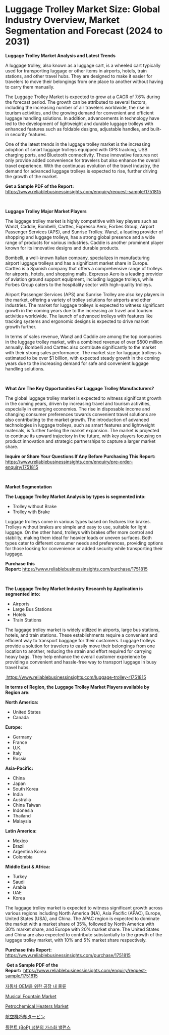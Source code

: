 <p><h1>Luggage Trolley Market Size: Global Industry Overview, Market Segmentation and Forecast (2024 to 2031)</h1></p><p><strong>Luggage Trolley Market Analysis and Latest Trends</strong></p>
<p><p>A luggage trolley, also known as a luggage cart, is a wheeled cart typically used for transporting luggage or other items in airports, hotels, train stations, and other travel hubs. They are designed to make it easier for travelers to move their belongings from one place to another without having to carry them manually.</p><p>The Luggage Trolley Market is expected to grow at a CAGR of 7.6% during the forecast period. The growth can be attributed to several factors, including the increasing number of air travelers worldwide, the rise in tourism activities, and the growing demand for convenient and efficient luggage handling solutions. In addition, advancements in technology have led to the development of lightweight and durable luggage trolleys with enhanced features such as foldable designs, adjustable handles, and built-in security features.</p><p>One of the latest trends in the luggage trolley market is the increasing adoption of smart luggage trolleys equipped with GPS tracking, USB charging ports, and Bluetooth connectivity. These innovative features not only provide added convenience for travelers but also enhance the overall travel experience. With the continuous evolution of the travel industry, the demand for advanced luggage trolleys is expected to rise, further driving the growth of the market.</p></p>
<p><strong>Get a Sample PDF of the Report:&nbsp;</strong> <a href="https://www.reliablebusinessinsights.com/enquiry/request-sample/1751815">https://www.reliablebusinessinsights.com/enquiry/request-sample/1751815</a></p>
<p>&nbsp;</p>
<p><strong>Luggage Trolley Major Market Players</strong></p>
<p><p>The luggage trolley market is highly competitive with key players such as Wanzl, Caddie, Bombelli, Carttec, Expresso Aero, Forbes Group, Airport Passenger Services (APS), and Sunrise Trolley. Wanzl, a leading provider of shopping and luggage trolleys, has a strong global presence and a wide range of products for various industries. Caddie is another prominent player known for its innovative designs and durable products.</p><p>Bombelli, a well-known Italian company, specializes in manufacturing airport luggage trolleys and has a significant market share in Europe. Carttec is a Spanish company that offers a comprehensive range of trolleys for airports, hotels, and shopping malls. Expresso Aero is a leading provider of aviation ground support equipment, including luggage trolleys, while Forbes Group caters to the hospitality sector with high-quality trolleys.</p><p>Airport Passenger Services (APS) and Sunrise Trolley are also key players in the market, offering a variety of trolley solutions for airports and other industries. The market for luggage trolleys is expected to witness significant growth in the coming years due to the increasing air travel and tourism activities worldwide. The launch of advanced trolleys with features like tracking systems and ergonomic designs is expected to drive market growth further.</p><p>In terms of sales revenue, Wanzl and Caddie are among the top companies in the luggage trolley market, with a combined revenue of over $500 million annually. Bombelli and Carttec also contribute significantly to the market with their strong sales performance. The market size for luggage trolleys is estimated to be over $1 billion, with expected steady growth in the coming years due to the increasing demand for safe and convenient luggage handling solutions.</p></p>
<p>&nbsp;</p>
<p><strong>What Are The Key Opportunities For Luggage Trolley Manufacturers?</strong></p>
<p><p>The global luggage trolley market is expected to witness significant growth in the coming years, driven by increasing travel and tourism activities, especially in emerging economies. The rise in disposable income and changing consumer preferences towards convenient travel solutions are also contributing to the market growth. The introduction of advanced technologies in luggage trolleys, such as smart features and lightweight materials, is further fueling the market expansion. The market is projected to continue its upward trajectory in the future, with key players focusing on product innovation and strategic partnerships to capture a larger market share.</p></p>
<p><strong>Inquire or Share Your Questions If Any Before Purchasing This Report:</strong> <a href="https://www.reliablebusinessinsights.com/enquiry/pre-order-enquiry/1751815">https://www.reliablebusinessinsights.com/enquiry/pre-order-enquiry/1751815</a></p>
<p>&nbsp;</p>
<p><strong>Market Segmentation</strong></p>
<p><strong>The Luggage Trolley Market Analysis by types is segmented into:</strong></p>
<p><ul><li>Trolley without Brake</li><li>Trolley with Brake</li></ul></p>
<p><p>Luggage trolleys come in various types based on features like brakes. Trolleys without brakes are simple and easy to use, suitable for light luggage. On the other hand, trolleys with brakes offer more control and stability, making them ideal for heavier loads or uneven surfaces. Both types cater to different consumer needs and preferences, providing options for those looking for convenience or added security while transporting their luggage.</p></p>
<p><strong>Purchase this Report:&nbsp;</strong><a href="https://www.reliablebusinessinsights.com/purchase/1751815">https://www.reliablebusinessinsights.com/purchase/1751815</a></p>
<p>&nbsp;</p>
<p><strong>The Luggage Trolley Market Industry Research by Application is segmented into:</strong></p>
<p><ul><li>Airports</li><li>Large Bus Stations</li><li>Hotels</li><li>Train Stations</li></ul></p>
<p><p>The luggage trolley market is widely utilized in airports, large bus stations, hotels, and train stations. These establishments require a convenient and efficient way to transport baggage for their customers. Luggage trolleys provide a solution for travelers to easily move their belongings from one location to another, reducing the strain and effort required for carrying heavy bags. They help enhance the overall customer experience by providing a convenient and hassle-free way to transport luggage in busy travel hubs.</p></p>
<p><a href="https://www.reliablebusinessinsights.com/luggage-trolley-r1751815">&nbsp;https://www.reliablebusinessinsights.com/luggage-trolley-r1751815</a></p>
<p><strong>In terms of Region, the Luggage Trolley Market Players available by Region are:</strong></p>
<p>
    <p> <strong> North America: </strong>
        <ul>
            <li>United States</li>
            <li>Canada</li>
        </ul>
        </p> 
    <p> <strong> Europe: </strong>
        <ul>
            <li>Germany</li>
            <li>France</li>
            <li>U.K.</li>
            <li>Italy</li>
            <li>Russia</li>
        </ul>
        </p> 
    <p> <strong> Asia-Pacific: </strong>
        <ul>
            <li>China</li>
            <li>Japan</li>
            <li>South Korea</li>
            <li>India</li>
            <li>Australia</li>
            <li>China Taiwan</li>
            <li>Indonesia</li>
            <li>Thailand</li>
            <li>Malaysia</li>
        </ul>
        </p> 
    <p> <strong> Latin America: </strong>
        <ul>
            <li>Mexico</li>
            <li>Brazil</li>
            <li>Argentina Korea</li>
            <li>Colombia</li>
        </ul>
        </p> 
    <p> <strong> Middle East & Africa: </strong>
        <ul>
            <li>Turkey</li>
            <li>Saudi</li>
            <li>Arabia</li>
            <li>UAE</li>
            <li>Korea</li>
        </ul>
    </p>
    </p>
<p><p>The luggage trolley market is expected to witness significant growth across various regions including North America (NA), Asia Pacific (APAC), Europe, United States (USA), and China. The APAC region is expected to dominate the market with a market share of 35%, followed by North America with 30% market share, and Europe with 20% market share. The United States and China are also expected to contribute substantially to the growth of the luggage trolley market, with 10% and 5% market share respectively.</p></p>
<p><strong>Purchase this Report: </strong><a href="https://www.reliablebusinessinsights.com/purchase/1751815">https://www.reliablebusinessinsights.com/purchase/1751815</a></p>
<p>&nbsp;<strong>Get a Sample PDF of the Report:&nbsp;&nbsp;</strong><a href="https://www.reliablebusinessinsights.com/enquiry/request-sample/1751815">https://www.reliablebusinessinsights.com/enquiry/request-sample/1751815</a></p>
<p><strong></strong></p>
<p><p><a href="https://github.com/nuekbpymrrz5/Market-Research-Report-List-2/blob/main/8988343167877.md">자동차 OEM을 위한 공장 내 물류</a></p><p><a href="https://github.com/LibbySpencer2018/Market-Research-Report-List-1/blob/main/musical-fountain-market.md">Musical Fountain Market</a></p><p><a href="https://github.com/amapolalg/Market-Research-Report-List-1/blob/main/petrochemical-heaters-market.md">Petrochemical Heaters Market</a></p><p><a href="https://github.com/RandallRunte2023/Market-Research-Report-List-1/blob/main/6320331156723.md">航空機冷却タービン</a></p><p><a href="https://github.com/BrettWeberrt8767765/Market-Research-Report-List-2/blob/main/6162128167878.md">플랜트 (BoP) 성분의 가스화 밸런스</a></p></p>
